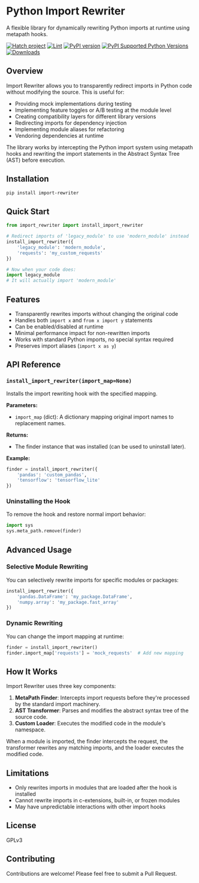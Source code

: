 # Python Import Rewriter

A flexible library for dynamically rewriting Python imports at runtime using metapath hooks.

[![Hatch project](https://img.shields.io/badge/%F0%9F%A5%9A-Hatch-4051b5.svg)](https://github.com/pypa/hatch)
[![Lint](https://github.com/djcopley/import-rewriter/actions/workflows/lint.yml/badge.svg?branch=main)](https://github.com/djcopley/import-rewriter/actions/workflows/lint.yml)
[![PyPI version](https://badge.fury.io/py/import-rewriter.svg)](https://badge.fury.io/py/import-rewriter)
[![PyPI Supported Python Versions](https://img.shields.io/pypi/pyversions/import-rewriter.svg)](https://pypi.python.org/pypi/import-rewriter/)
[![Downloads](https://static.pepy.tech/badge/import-rewriter)](https://pepy.tech/project/import-rewriter)

## Overview

Import Rewriter allows you to transparently redirect imports in Python code without modifying the source. This is useful for:

- Providing mock implementations during testing
- Implementing feature toggles or A/B testing at the module level
- Creating compatibility layers for different library versions
- Redirecting imports for dependency injection
- Implementing module aliases for refactoring
- Vendoring dependencies at runtime

The library works by intercepting the Python import system using metapath hooks and rewriting the import statements in the Abstract Syntax Tree (AST) before execution.

## Installation

```bash
pip install import-rewriter
```

## Quick Start

```python
from import_rewriter import install_import_rewriter

# Redirect imports of 'legacy_module' to use 'modern_module' instead
install_import_rewriter({
    'legacy_module': 'modern_module',
    'requests': 'my_custom_requests'
})

# Now when your code does:
import legacy_module
# It will actually import 'modern_module'
```

## Features

- Transparently rewrites imports without changing the original code
- Handles both `import x` and `from x import y` statements
- Can be enabled/disabled at runtime
- Minimal performance impact for non-rewritten imports
- Works with standard Python imports, no special syntax required
- Preserves import aliases (`import x as y`)

## API Reference

### `install_import_rewriter(import_map=None)`

Installs the import rewriting hook with the specified mapping.

**Parameters:**
- `import_map` (dict): A dictionary mapping original import names to replacement names.

**Returns:**
- The finder instance that was installed (can be used to uninstall later).

**Example:**
```python
finder = install_import_rewriter({
    'pandas': 'custom_pandas',
    'tensorflow': 'tensorflow_lite'
})
```

### Uninstalling the Hook

To remove the hook and restore normal import behavior:

```python
import sys
sys.meta_path.remove(finder)
```

## Advanced Usage

### Selective Module Rewriting

You can selectively rewrite imports for specific modules or packages:

```python
install_import_rewriter({
    'pandas.DataFrame': 'my_package.DataFrame',
    'numpy.array': 'my_package.fast_array'
})
```

### Dynamic Rewriting

You can change the import mapping at runtime:

```python
finder = install_import_rewriter()
finder.import_map['requests'] = 'mock_requests'  # Add new mapping
```

## How It Works

Import Rewriter uses three key components:

1. **MetaPath Finder**: Intercepts import requests before they're processed by the standard import machinery.
2. **AST Transformer**: Parses and modifies the abstract syntax tree of the source code.
3. **Custom Loader**: Executes the modified code in the module's namespace.

When a module is imported, the finder intercepts the request, the transformer rewrites any matching imports, and the loader executes the modified code.

## Limitations

- Only rewrites imports in modules that are loaded after the hook is installed
- Cannot rewrite imports in c-extensions, built-in, or frozen modules
- May have unpredictable interactions with other import hooks

## License

GPLv3

## Contributing

Contributions are welcome! Please feel free to submit a Pull Request.
